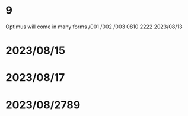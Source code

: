 # 9
Optimus will come in many forms
/001
/002
/003
0810 2222
2023/08/13
# 2023/08/15
# 2023/08/17
# 2023/08/2789
